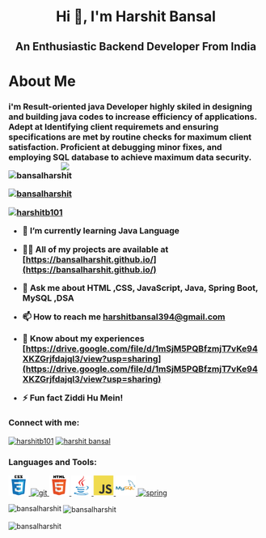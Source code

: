 

<h1 align="center">Hi 👋, I'm Harshit Bansal</h1>

<h2 align="center">An Enthusiastic Backend Developer From India</h2>

<h1> About Me </h1>

<h3> i'm Result-oriented java Developer highly skiled in designing and building java codes to increase efficiency of applications. Adept at Identifying client requiremets and ensuring specifications are met by routine checks for maximum client satisfaction. Proficient at debugging minor fixes, and employing SQL database to achieve maximum data security.

<img src="https://camo.githubusercontent.com/c1dcb74cc1c1835b1d716f5051499a2814c683c806b15f04b0eba492863703e9/68747470733a2f2f63646e2e6472696262626c652e636f6d2f75736572732f3733303730332f73637265656e73686f74732f363538313234332f6176656e746f2e676966" width=400 align="right">

<p align="left"> <img src="https://komarev.com/ghpvc/?username=bansalharshit&label=Profile%20views&color=0e75b6&style=flat" alt="bansalharshit" /> </p>

<p align="left"> <a href="https://github.com/ryo-ma/github-profile-trophy"><img src="https://github-profile-trophy.vercel.app/?username=bansalharshit" alt="bansalharshit" /></a> </p>

<p align="left"> <a href="https://twitter.com/harshitb101" target="blank"><img src="https://img.shields.io/twitter/follow/harshitb101?logo=twitter&style=for-the-badge" alt="harshitb101" /></a> </p>

- 🌱 I’m currently learning **Java Language**

- 👨‍💻 All of my projects are available at [https://bansalharshit.github.io/](https://bansalharshit.github.io/)

- 💬 Ask me about **HTML ,CSS, JavaScript, Java, Spring Boot, MySQL ,DSA**

- 📫 How to reach me **harshitbansal394@gmail.com**

- 📄 Know about my experiences [https://drive.google.com/file/d/1mSjM5PQBfzmjT7vKe94XKZGrjfdajql3/view?usp=sharing](https://drive.google.com/file/d/1mSjM5PQBfzmjT7vKe94XKZGrjfdajql3/view?usp=sharing)

- ⚡ Fun fact **Ziddi Hu Mein!**

<h3 align="left">Connect with me:</h3>
<p align="left">
<a href="https://twitter.com/harshitb101" target="blank"><img align="center" src="https://raw.githubusercontent.com/rahuldkjain/github-profile-readme-generator/master/src/images/icons/Social/twitter.svg" alt="harshitb101" height="30" width="40" /></a>
<a href="https://linkedin.com/in/harshit bansal" target="blank"><img align="center" src="https://raw.githubusercontent.com/rahuldkjain/github-profile-readme-generator/master/src/images/icons/Social/linked-in-alt.svg" alt="harshit bansal" height="30" width="40" /></a>
</p>

<h3 align="left">Languages and Tools:</h3>
<p align="left"> <a href="https://www.w3schools.com/css/" target="_blank" rel="noreferrer"> <img src="https://raw.githubusercontent.com/devicons/devicon/master/icons/css3/css3-original-wordmark.svg" alt="css3" width="40" height="40"/> </a> <a href="https://git-scm.com/" target="_blank" rel="noreferrer"> <img src="https://www.vectorlogo.zone/logos/git-scm/git-scm-icon.svg" alt="git" width="40" height="40"/> </a> <a href="https://www.w3.org/html/" target="_blank" rel="noreferrer"> <img src="https://raw.githubusercontent.com/devicons/devicon/master/icons/html5/html5-original-wordmark.svg" alt="html5" width="40" height="40"/> </a> <a href="https://www.java.com" target="_blank" rel="noreferrer"> <img src="https://raw.githubusercontent.com/devicons/devicon/master/icons/java/java-original.svg" alt="java" width="40" height="40"/> </a> <a href="https://developer.mozilla.org/en-US/docs/Web/JavaScript" target="_blank" rel="noreferrer"> <img src="https://raw.githubusercontent.com/devicons/devicon/master/icons/javascript/javascript-original.svg" alt="javascript" width="40" height="40"/> </a> <a href="https://www.mysql.com/" target="_blank" rel="noreferrer"> <img src="https://raw.githubusercontent.com/devicons/devicon/master/icons/mysql/mysql-original-wordmark.svg" alt="mysql" width="40" height="40"/> </a> <a href="https://spring.io/" target="_blank" rel="noreferrer"> <img src="https://www.vectorlogo.zone/logos/springio/springio-icon.svg" alt="spring" width="40" height="40"/> </a> </p>

<p><img align="left" src="https://github-readme-stats.vercel.app/api/top-langs?username=bansalharshit&show_icons=true&locale=en&layout=compact" alt="bansalharshit" /></p>

<p>&nbsp;<img align="center" src="https://github-readme-stats.vercel.app/api?username=bansalharshit&show_icons=true&locale=en" alt="bansalharshit" /></p>

<p><img align="center" src="https://github-readme-streak-stats.herokuapp.com/?user=bansalharshit&" alt="bansalharshit" /></p>
